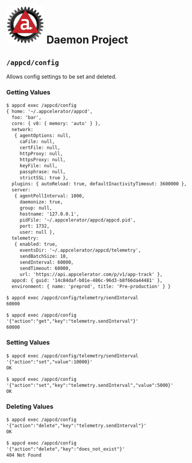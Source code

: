 # ![Appc Daemon logo](../images/appc-daemon.png) Daemon Project

## `/appcd/config`

Allows config settings to be set and deleted.

### Getting Values

```
$ appcd exec /appcd/config
{ home: '~/.appcelerator/appcd',
  foo: 'bar',
  core: { v8: { memory: 'auto' } },
  network:
   { agentOptions: null,
     caFile: null,
     certFile: null,
     httpProxy: null,
     httpsProxy: null,
     keyFile: null,
     passphrase: null,
     strictSSL: true },
  plugins: { autoReload: true, defaultInactivityTimeout: 3600000 },
  server:
   { agentPollInterval: 1000,
     daemonize: true,
     group: null,
     hostname: '127.0.0.1',
     pidFile: '~/.appcelerator/appcd/appcd.pid',
     port: 1732,
     user: null },
  telemetry:
   { enabled: true,
     eventsDir: '~/.appcelerator/appcd/telemetry',
     sendBatchSize: 10,
     sendInterval: 60000,
     sendTimeout: 60000,
     url: 'https://api.appcelerator.com/p/v1/app-track' },
  appcd: { guid: '14c84daf-b01e-486c-96d3-b8f66da44481' },
  environment: { name: 'preprod', title: 'Pre-production' } }
```

```
$ appcd exec /appcd/config/telemetry/sendInterval
60000
```

```
$ appcd exec /appcd/config '{"action":"get","key":"telemetry.sendInterval"}'
60000
```

### Setting Values

```
$ appcd exec /appcd/config/telemetry/sendInterval '{"action":"set","value":10000}'
OK
```

```
$ appcd exec /appcd/config '{"action":"set","key":"telemetry.sendInterval","value":5000}'
OK
```

### Deleting Values

```
$ appcd exec /appcd/config '{"action":"delete","key":"telemetry.sendInterval"}'
OK
```

```
$ appcd exec /appcd/config '{"action":"delete","key":"does_not_exist"}'
404 Not Found
```
